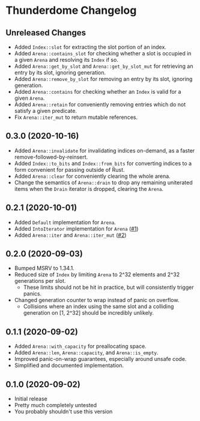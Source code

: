 # Thunderdome Changelog

## Unreleased Changes
* Added `Index::slot` for extracting the slot portion of an index.
* Added `Arena::contains_slot` for checking whether a slot is occupied in a given `Arena` and resolving its `Index` if so.
* Added `Arena::get_by_slot` and `Arena::get_by_slot_mut` for retrieving an entry by its slot, ignoring generation.
* Added `Arena::remove_by_slot` for removing an entry by its slot, ignoring generation.
* Added `Arena::contains` for checking whether an `Index` is valid for a given `Arena`.
* Added `Arena::retain` for conveniently removing entries which do not satisfy a given predicate.
* Fix `Arena::iter_mut` to return mutable references.

## 0.3.0 (2020-10-16)
* Added `Arena::invalidate` for invalidating indices on-demand, as a faster remove-followed-by-reinsert.
* Added `Index::to_bits` and `Index::from_bits` for converting indices to a form convenient for passing outside of Rust.
* Added `Arena::clear` for conveniently clearing the whole arena.
* Change the semantics of `Arena::drain` to drop any remaining uniterated items when the `Drain` iterator is dropped, clearing the `Arena`.

## 0.2.1 (2020-10-01)
* Added `Default` implementation for `Arena`.
* Added `IntoIterator` implementation for `Arena` ([#1](https://github.com/LPGhatguy/thunderdome/issues/1))
* Added `Arena::iter` and `Arena::iter_mut` ([#2](https://github.com/LPGhatguy/thunderdome/issues/2))

## 0.2.0 (2020-09-03)
* Bumped MSRV to 1.34.1.
* Reduced size of `Index` by limiting `Arena` to 2^32 elements and 2^32 generations per slot.
	* These limits should not be hit in practice, but will consistently trigger panics.
* Changed generation counter to wrap instead of panic on overflow.
	* Collisions where an index using the same slot and a colliding generation on [1, 2^32] should be incredibly unlikely.

## 0.1.1 (2020-09-02)
* Added `Arena::with_capacity` for preallocating space.
* Added `Arena::len`, `Arena::capacity`, and `Arena::is_empty`.
* Improved panic-on-wrap guarantees, especially around unsafe code.
* Simplified and documented implementation.

## 0.1.0 (2020-09-02)
* Initial release
* Pretty much completely untested
* You probably shouldn't use this version
